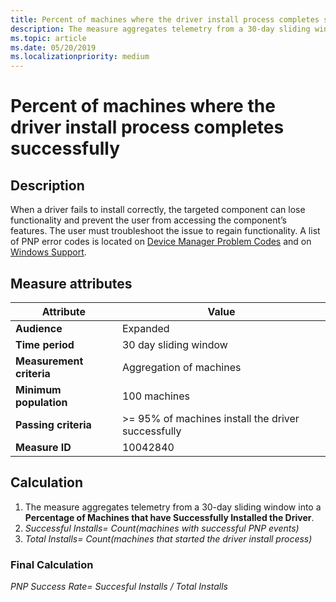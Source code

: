 ```yaml
---
title: Percent of machines where the driver install process completes successfully
description: The measure aggregates telemetry from a 30-day sliding window into a Percentage of Machines that have Successfully Installed the Driver
ms.topic: article
ms.date: 05/20/2019
ms.localizationpriority: medium
---
```


# Percent of machines where the driver install process completes successfully

## Description

When a driver fails to install correctly, the targeted component can lose functionality and prevent the user from accessing the component’s features. The user must troubleshoot the issue to regain functionality. A list of PNP error codes is located on [Device Manager Problem Codes](https://docs.microsoft.com/windows-hardware/drivers/install/device-manager-error-messages) and on [Windows Support](https://support.microsoft.com/help/310123/error-codes-in-device-manager-in-windows).

## Measure attributes

|Attribute|Value|
|----|----|
|**Audience**|Expanded|
|**Time period**|30 day sliding window|
|**Measurement criteria**|Aggregation of machines|
|**Minimum population**|100 machines|
|**Passing criteria**|>= 95% of machines install the driver successfully|
|**Measure ID**|10042840|

## Calculation

1. The measure aggregates telemetry from a 30-day sliding window into a **Percentage of Machines that have Successfully Installed the Driver**.
2. *Successful Installs= Count(machines with successful PNP events)*
3. *Total Installs= Count(machines that started the driver install process)*

### Final Calculation

*PNP Success Rate= Succesful Installs / Total Installs*
